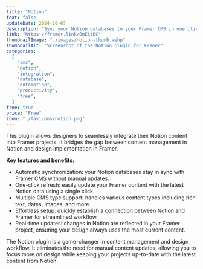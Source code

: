 ```yaml
---
title: "Notion"
feat: false
updateDate: 2024-10-07
description: "Sync your Notion databases to your Framer CMS in one click."
link: "https://framer.link/6mEitBC"
thumbnailImage: "./images/notion-thumb.webp"
thumbnailAlt: "Screenshot of the Notion plugin for Framer"
categories:
  [
    "cms",
    "notion",
    "integration",
    "database",
    "automation",
    "productivity",
    "free",
  ]
free: true
price: "Free"
icon: "./favicons/notion.png"
---
```


This plugin allows designers to seamlessly integrate their Notion content into Framer projects. It bridges the gap between content management in Notion and design implementation in Framer.

<b>Key features and benefits:</b>

- Automatic synchronization: your Notion databases stay in sync with Framer CMS without manual updates.
- One-click refresh: easily update your Framer content with the latest Notion data using a single click.
- Multiple CMS type support: handles various content types including rich text, dates, images, and more.
- Effortless setup: quickly establish a connection between Notion and Framer for streamlined workflow.
- Real-time updates: changes in Notion are reflected in your Framer project, ensuring your design always uses the most current content.

The Notion plugin is a game-changer in content management and design workflow. It eliminates the need for manual content updates, allowing you to focus more on design while keeping your projects up-to-date with the latest content from Notion.
